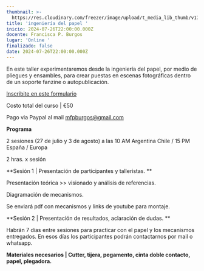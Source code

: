```yaml
---
thumbnail: >-
  https://res.cloudinary.com/freezer/image/upload/t_media_lib_thumb/v1720974386/2024/07/Cursos_freezer_24-4_wkloov.jpg
title: 'ingeniería del papel '
inicio: 2024-07-26T22:00:00.000Z
docente: Francisca P. Burgos
lugar: 'Online '
finalizado: false
date: 2024-07-26T22:00:00.000Z
---
```


En este taller experimentaremos desde la ingeniería del papel, por medio de pliegues y ensambles, para crear puestas en escenas fotográficas dentro de un soporte fanzine o autopublicación.

[Inscribite en este formulario ](https://forms.gle/diAbfgpVAYkEuryi8)

Costo total del curso | €50

Pago via Paypal al mail [mfpburgos@gmail.com](mailto:mfpburgos@gmail.com)

**Programa**

2 sesiones (27 de julio y 3 de agosto) a las 10 AM Argentina Chile / 15 PM España / Europa

2 hras. x sesión

\*\*Sesión 1 | Presentación de participantes y talleristas. \*\*

Presentación teórica >> visionado y análisis de referencias.

Diagramación de mecanismos.

Se enviará pdf con mecanismos y links de youtube para montaje.

\*\*Sesión 2 | Presentación de resultados, aclaración de dudas. \*\*

Habrán 7 días entre sesiones para practicar con el papel y los mecanismos entregados. En esos días los participantes podrán contactarnos por mail o whatsapp.

**Materiales necesarios | Cutter, tijera, pegamento, cinta doble contacto, papel, plegadora.**
